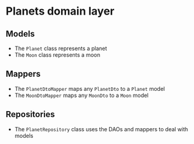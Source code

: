 # Planets domain layer

## Models

- The `Planet` class represents a planet
- The `Moon` class represents a moon

## Mappers

- The `PlanetDtoMapper` maps any `PlanetDto` to a `Planet` model
- The `MoonDtoMapper` maps any `MoonDto` to a `Moon` model

## Repositories

- The `PlanetRepository` class uses the DAOs and mappers to deal with models

